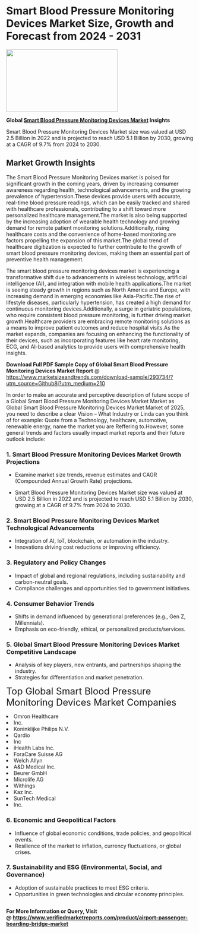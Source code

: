 <H1>Smart Blood Pressure Monitoring Devices Market Size, Growth and Forecast from 2024 - 2031</H1><img class="aligncenter size-medium wp-image-584254" src="https://thirdeyenews.in/wp-content/uploads/2024/09/Global-Market-Research-300x168.jpeg" alt="" width="300" height="168" /><p><strong>Global&nbsp;<a href="https://www.marketsizeandtrends.com/download-sample/293734/?utm_source=Github8j?utm_medium=210">Smart Blood Pressure Monitoring Devices Market</a> Insights</strong></p><p>Smart Blood Pressure Monitoring Devices Market size was valued at USD 2.5 Billion in 2022 and is projected to reach USD 5.1 Billion by 2030, growing at a CAGR of 9.7% from 2024 to 2030.</p><p><h2>Market Growth Insights</h2> <p>The Smart Blood Pressure Monitoring Devices market is poised for significant growth in the coming years, driven by increasing consumer awareness regarding health, technological advancements, and the growing prevalence of hypertension.These devices provide users with accurate, real-time blood pressure readings, which can be easily tracked and shared with healthcare professionals, contributing to a shift toward more personalized healthcare management.The market is also being supported by the increasing adoption of wearable health technology and growing demand for remote patient monitoring solutions.Additionally, rising healthcare costs and the convenience of home-based monitoring are factors propelling the expansion of this market.The global trend of healthcare digitization is expected to further contribute to the growth of smart blood pressure monitoring devices, making them an essential part of preventive health management.</p> <p>The smart blood pressure monitoring devices market is experiencing a transformative shift due to advancements in wireless technology, artificial intelligence (AI), and integration with mobile health applications.The market is seeing steady growth in regions such as North America and Europe, with increasing demand in emerging economies like Asia-Pacific.The rise of lifestyle diseases, particularly hypertension, has created a high demand for continuous monitoring devices.Additionally, a surge in geriatric populations, who require consistent blood pressure monitoring, is further driving market growth.Healthcare providers are embracing remote monitoring solutions as a means to improve patient outcomes and reduce hospital visits.As the market expands, companies are focusing on enhancing the functionality of their devices, such as incorporating features like heart rate monitoring, ECG, and AI-based analytics to provide users with comprehensive health insights.</p> <p><span class=""><strong>Download Full PDF Sample Copy of Global Smart Blood Pressure Monitoring Devices Market Report</strong> @ <a href="https://www.marketsizeandtrends.com/download-sample/293734/?utm_source=Github8j?utm_medium=210" target="_blank">https://www.marketsizeandtrends.com/download-sample/293734/?utm_source=Github8j?utm_medium=210</a></span></p><p>In order to make an accurate and perceptive description of future scope of a Global&nbsp;Smart Blood Pressure Monitoring Devices Market Market as Global&nbsp;Smart Blood Pressure Monitoring Devices Market Market of 2025, you need to describe a clear Vision &ndash; What Industry or Linda can you think of for example: Quote from a Technology, healthcare, automotive, renewable energy, name the market you are Reffering to.However, some general trends and factors usually impact market reports and their future outlook include:</p><h3>1.&nbsp;<strong>Smart Blood Pressure Monitoring Devices Market Growth Projections</strong></h3><ul><li>Examine market size trends, revenue estimates and CAGR (Compounded Annual Growth Rate) projections.</li><li><p>Smart Blood Pressure Monitoring Devices Market size was valued at USD 2.5 Billion in 2022 and is projected to reach USD 5.1 Billion by 2030, growing at a CAGR of 9.7% from 2024 to 2030.</p></li></ul><h3>2.&nbsp;<strong>Smart Blood Pressure Monitoring Devices Market Technological Advancements</strong></h3><ul><li>Integration of AI, IoT, blockchain, or automation in the industry.</li><li>Innovations driving cost reductions or improving efficiency.</li></ul><h3>3.&nbsp;<strong>Regulatory and Policy Changes</strong></h3><ul><li>Impact of global and regional regulations, including sustainability and carbon-neutral goals.</li><li>Compliance challenges and opportunities tied to government initiatives.</li></ul><h3>4.&nbsp;<strong>Consumer Behavior Trends</strong></h3><ul><li>Shifts in demand influenced by generational preferences (e.g., Gen Z, Millennials).</li><li>Emphasis on eco-friendly, ethical, or personalized products/services.</li></ul><h3>5.&nbsp;<strong>Global Smart Blood Pressure Monitoring Devices Market Competitive Landscape</strong></h3><ul><li>Analysis of key players, new entrants, and partnerships shaping the industry.</li><li>Strategies for differentiation and market penetration.</li></ul><p data-pm-slice="1 1 []"><span style="color: inherit; font-family: inherit; font-size: 25px;">Top Global Smart Blood Pressure Monitoring Devices Market Companies</span></p><div class="" data-test-id=""><p><li>Omron Healthcare</li><li> Inc.</li><li> Koninklijke Philips N.V.</li><li> Qardio</li><li> Inc</li><li> iHealth Labs Inc.</li><li> ForaCare Suisse AG</li><li> Welch Allyn</li><li> A&D Medical Inc.</li><li> Beurer GmbH</li><li> Microlife AG</li><li> Withings</li><li> Kaz Inc.</li><li> SunTech Medical</li><li> Inc.</li></p></div><h3>6.&nbsp;<strong>Economic and Geopolitical Factors</strong></h3><ul><li>Influence of global economic conditions, trade policies, and geopolitical events.</li><li>Resilience of the market to inflation, currency fluctuations, or global crises.</li></ul><h3>7.&nbsp;<strong>Sustainability and ESG (Environmental, Social, and Governance)</strong></h3><ul><li>Adoption of sustainable practices to meet ESG criteria.</li><li>Opportunities in green technologies and circular economy principles.</li></ul><h2><strong style="font-size: 14px;">For More Information or Query, Visit @&nbsp;</strong><a style="background-color: #ffffff; font-size: 14px;" href="https://www.marketsizeandtrends.com/report/smart-blood-pressure-monitoring-devices-market/" target="_blank">https://www.verifiedmarketreports.com/product/airport-passenger-boarding-bridge-market</a></h2>